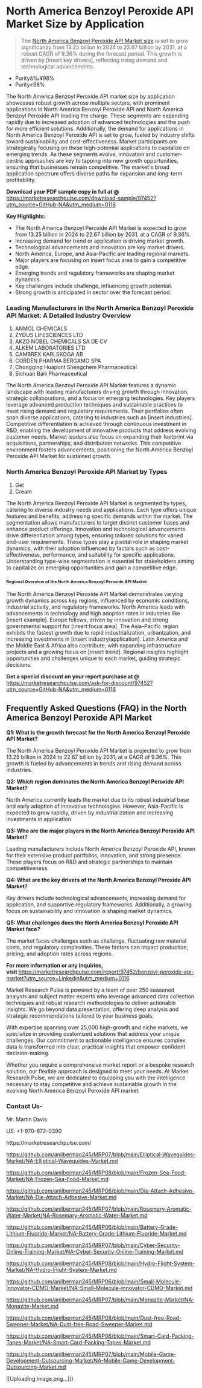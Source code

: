 <h1>North America Benzoyl Peroxide API Market&nbsp;Size by Application</h1><blockquote><p>The <a href="https://marketresearchpulse.com/download-sample/97452?utm_source=GitHub-NA&amp;utm_medium=0116">North America Benzoyl Peroxide API Market size</a> is set to grow significantly from 13.25 billion in 2024 to 22.67 billion by 2031, at a robust CAGR of 9.36% during the forecast period. This growth is driven by [insert key drivers], reflecting rising demand and technological advancements.</p></blockquote><ul><li>Purityâ‰¥98%<li> Purity<98%</li></ul><p>The North America Benzoyl Peroxide API market size by application showcases robust growth across multiple sectors, with prominent applications in North America Benzoyl Peroxide API and North America Benzoyl Peroxide API leading the charge. These segments are expanding rapidly due to increased adoption of advanced technologies and the push for more efficient solutions. Additionally, the demand for applications in North America Benzoyl Peroxide API is set to grow, fueled by industry shifts toward sustainability and cost-effectiveness. Market participants are strategically focusing on these high-potential applications to capitalize on emerging trends. As these segments evolve, innovation and customer-centric approaches are key to tapping into new growth opportunities, ensuring that businesses remain competitive. The market's broad application spectrum offers diverse paths for expansion and long-term profitability.</p><p><strong>Download your PDF sample copy in full at @ </strong><a href="https://marketresearchpulse.com/download-sample/97452?utm_source=GitHub-NA&amp;utm_medium=0116">https://marketresearchpulse.com/download-sample/97452?utm_source=GitHub-NA&amp;utm_medium=0116</a></p><p><strong>Key Highlights: </strong></p><ul><li>The North America Benzoyl Peroxide API Market is expected to grow from 13.25 billion in 2024 to 22.67 billion by 2031, at a CAGR of 9.36%.</li><li>Increasing demand for trend or application is driving market growth.</li><li>Technological advancements and innovation are key market drivers.</li><li>North America, Europe, and Asia-Pacific are leading regional markets.</li><li>Major players are focusing on insert focus area to gain a competitive edge.</li><li>Emerging trends and regulatory frameworks are shaping market dynamics.</li><li>Key challenges include challenge, influencing growth potential.</li><li>Strong growth is anticipated in sector over the forecast period.</li></ul><h3>Leading Manufacturers in the North America Benzoyl Peroxide API Market: A Detailed Industry Overview</h3><ol><li>ANMOL CHEMICALS</li><li>ZYDUS LIFESCIENCES LTD</li><li>AKZO NOBEL CHEMICALS SA DE CV</li><li>ALKEM LABORATORIES LTD</li><li>CAMBREX KARLSKOGA AB</li><li>CORDEN PHARMA BERGAMO SPA</li><li>Chongqing Huapont Shengchem Pharmaceutical</li><li>Sichuan Baili Pharmaceutical</li></ol><div class="flex max-w-full flex-col flex-grow"><div class="min-h-8 text-message flex w-full flex-col items-end gap-2 whitespace-normal break-words [.text-message+&amp;]:mt-5" dir="auto" data-message-author-role="assistant" data-message-id="fd8432e4-4910-450d-b182-61b7bfb0a01f" data-message-model-slug="gpt-4o"><div class="flex w-full flex-col gap-1 empty:hidden first:pt-[3px]"><div class="markdown prose w-full break-words dark:prose-invert light"><p>The North America Benzoyl Peroxide API Market features a dynamic landscape with leading manufacturers driving growth through innovation, strategic collaborations, and a focus on emerging technologies. Key players leverage advanced production techniques and sustainable practices to meet rising demand and regulatory requirements. Their portfolios often span diverse applications, catering to industries such as [insert industries]. Competitive differentiation is achieved through continuous investment in R&amp;D, enabling the development of innovative products that address evolving customer needs. Market leaders also focus on expanding their footprint via acquisitions, partnerships, and distribution networks. This competitive environment fosters advancements, positioning the North America Benzoyl Peroxide API Market for sustained growth.</p></div></div></div></div><h3>North America Benzoyl Peroxide API Market by Types</h3><ol><li>Gel<li> Cream</li></ol><div class="flex max-w-full flex-col flex-grow"><div class="min-h-8 text-message flex w-full flex-col items-end gap-2 whitespace-normal break-words [.text-message+&amp;]:mt-5" dir="auto" data-message-author-role="assistant" data-message-id="084470be-0bb7-4664-bddf-5156b4f41249" data-message-model-slug="gpt-4o-mini"><div class="flex w-full flex-col gap-1 empty:hidden first:pt-[3px]"><div class="markdown prose w-full break-words dark:prose-invert light"><p>The North America Benzoyl Peroxide API Market is segmented by types, catering to diverse industry needs and applications. Each type offers unique features and benefits, addressing specific demands within the market. The segmentation allows manufacturers to target distinct customer bases and enhance product offerings. Innovation and technological advancements drive differentiation among types, ensuring tailored solutions for varied end-user requirements. These types play a pivotal role in shaping market dynamics, with their adoption influenced by factors such as cost-effectiveness, performance, and suitability for specific applications. Understanding type-wise segmentation is essential for stakeholders aiming to capitalize on emerging opportunities and gain a competitive edge.</p></div></div></div></div><h3><span style="font-size: 11px;">Regional Overview of the North America Benzoyl Peroxide API Market</span></h3><div class="flex max-w-full flex-col flex-grow"><div class="min-h-8 text-message flex w-full flex-col items-end gap-2 whitespace-normal break-words [.text-message+&amp;]:mt-5" dir="auto" data-message-author-role="assistant" data-message-id="e9038762-ce64-4e30-91c9-9bd413514231" data-message-model-slug="gpt-4o-mini"><div class="flex w-full flex-col gap-1 empty:hidden first:pt-[3px]"><div class="markdown prose w-full break-words dark:prose-invert light"><p>The North America Benzoyl Peroxide API Market demonstrates varying growth dynamics across key regions, influenced by economic conditions, industrial activity, and regulatory frameworks. North America leads with advancements in technology and high adoption rates in industries like [insert example]. Europe follows, driven by innovation and strong governmental support for [insert focus area]. The Asia-Pacific region exhibits the fastest growth due to rapid industrialization, urbanization, and increasing investments in [insert industry/application]. Latin America and the Middle East &amp; Africa also contribute, with expanding infrastructure projects and a growing focus on [insert trend]. Regional insights highlight opportunities and challenges unique to each market, guiding strategic decisions.</p></div></div></div></div><p><strong>Get a special discount on your report purchase at @ </strong><a href="https://marketresearchpulse.com/ask-for-discount/97452?utm_source=GitHub-NA&amp;utm_medium=0116">https://marketresearchpulse.com/ask-for-discount/97452?utm_source=GitHub-NA&amp;utm_medium=0116</a></p><h2>Frequently Asked Questions (FAQ) in the North America Benzoyl Peroxide API Market</h2><p><strong>Q1: What is the growth forecast for the North America Benzoyl Peroxide API Market?</strong></p><p>The North America Benzoyl Peroxide API Market is projected to grow from 13.25 billion in 2024 to 22.67 billion by 2031, at a CAGR of 9.36%. This growth is fueled by advancements in trends and rising demand across industries.</p><p><strong>Q2: Which region dominates the North America Benzoyl Peroxide API Market?</strong></p><p>North America currently leads the market due to its robust industrial base and early adoption of innovative technologies. However, Asia-Pacific is expected to grow rapidly, driven by industrialization and increasing investments in application.</p><p><strong>Q3: Who are the major players in the North America Benzoyl Peroxide API Market?</strong></p><p>Leading manufacturers include North America Benzoyl Peroxide API, known for their extensive product portfolios, innovation, and strong presence. These players focus on R&amp;D and strategic partnerships to maintain competitiveness.</p><p><strong>Q4: What are the key drivers of the North America Benzoyl Peroxide API Market?</strong></p><p>Key drivers include technological advancements, increasing demand for application, and supportive regulatory frameworks. Additionally, a growing focus on sustainability and innovation is shaping market dynamics.</p><p><strong>Q5: What challenges does the North America Benzoyl Peroxide API Market face?</strong></p><p>The market faces challenges such as challenge, fluctuating raw material costs, and regulatory complexities. These factors can impact production, pricing, and adoption rates across regions.</p><p><strong>For more information or any inquiries, visit&nbsp;</strong><a href="https://marketresearchpulse.com/report/97452/benzoyl-peroxide-api-market?utm_source=Linkedin&utm_medium=0116">https://marketresearchpulse.com/report/97452/benzoyl-peroxide-api-market?utm_source=Linkedin&utm_medium=0116</a></p><p>Market Research Pulse is powered by a team of over 250 seasoned analysts and subject matter experts who leverage advanced data collection techniques and robust research methodologies to deliver actionable insights. We go beyond data presentation, offering deep analysis and strategic recommendations tailored to your business goals.</p><p>With expertise spanning over 25,000 high-growth and niche markets, we specialize in providing customized solutions that address your unique challenges. Our commitment to actionable intelligence ensures complex data is transformed into clear, practical insights that empower confident decision-making.</p><p>Whether you require a comprehensive market report or a bespoke research solution, our flexible approach is designed to meet your needs. At Market Research Pulse, we are dedicated to equipping you with the intelligence necessary to stay competitive and achieve sustainable growth in the evolving North America Benzoyl Peroxide API market.</p><h3><strong>Contact Us-</strong></h3><p>Mr. Martin Davis</p><p>US: +1-970-672-0390</p><p>https://marketresearchpulse.com/</p><p><a href="https://github.com/anilberman245/MRP07/blob/main/Elliptical-Waveguides-Market/NA-Elliptical-Waveguides-Market.md">https://github.com/anilberman245/MRP07/blob/main/Elliptical-Waveguides-Market/NA-Elliptical-Waveguides-Market.md</a></p><p><a href="https://github.com/anilberman245/MRP08/blob/main/Frozen-Sea-Food-Market/NA-Frozen-Sea-Food-Market.md">https://github.com/anilberman245/MRP08/blob/main/Frozen-Sea-Food-Market/NA-Frozen-Sea-Food-Market.md</a></p><p><a href="https://github.com/anilberman245/MRP06/blob/main/Die-Attach-Adhesive-Market/NA-Die-Attach-Adhesive-Market.md">https://github.com/anilberman245/MRP06/blob/main/Die-Attach-Adhesive-Market/NA-Die-Attach-Adhesive-Market.md</a></p><p><a href="https://github.com/anilberman245/MRP07/blob/main/Rosemary-Aromatic-Water-Market/NA-Rosemary-Aromatic-Water-Market.md">https://github.com/anilberman245/MRP07/blob/main/Rosemary-Aromatic-Water-Market/NA-Rosemary-Aromatic-Water-Market.md</a></p><p><a href="https://github.com/anilberman245/MRP06/blob/main/Battery-Grade-Lithium-Fluoride-Market/NA-Battery-Grade-Lithium-Fluoride-Market.md">https://github.com/anilberman245/MRP06/blob/main/Battery-Grade-Lithium-Fluoride-Market/NA-Battery-Grade-Lithium-Fluoride-Market.md</a></p><p><a href="https://github.com/anilberman245/MRP07/blob/main/Cyber-Security-Online-Training-Market/NA-Cyber-Security-Online-Training-Market.md">https://github.com/anilberman245/MRP07/blob/main/Cyber-Security-Online-Training-Market/NA-Cyber-Security-Online-Training-Market.md</a></p><p><a href="https://github.com/anilberman245/MRP08/blob/main/Hydro-Flight-System-Market/NA-Hydro-Flight-System-Market.md">https://github.com/anilberman245/MRP08/blob/main/Hydro-Flight-System-Market/NA-Hydro-Flight-System-Market.md</a></p><p><a href="https://github.com/anilberman245/MRP06/blob/main/Small-Molecule-Innovator-CDMO-Market/NA-Small-Molecule-Innovator-CDMO-Market.md">https://github.com/anilberman245/MRP06/blob/main/Small-Molecule-Innovator-CDMO-Market/NA-Small-Molecule-Innovator-CDMO-Market.md</a></p><p><a href="https://github.com/anilberman245/MRP07/blob/main/Monazite-Market/NA-Monazite-Market.md">https://github.com/anilberman245/MRP07/blob/main/Monazite-Market/NA-Monazite-Market.md</a></p><p><a href="https://github.com/anilberman245/MRP08/blob/main/Dust-free-Road-Sweeper-Market/NA-Dust-free-Road-Sweeper-Market.md">https://github.com/anilberman245/MRP08/blob/main/Dust-free-Road-Sweeper-Market/NA-Dust-free-Road-Sweeper-Market.md</a></p><p><a href="https://github.com/anilberman245/MRP06/blob/main/Smart-Card-Packing-Tapes-Market/NA-Smart-Card-Packing-Tapes-Market.md">https://github.com/anilberman245/MRP06/blob/main/Smart-Card-Packing-Tapes-Market/NA-Smart-Card-Packing-Tapes-Market.md</a></p><p><a href="https://github.com/anilberman245/MRP07/blob/main/Mobile-Game-Development-Outsourcing-Market/NA-Mobile-Game-Development-Outsourcing-Market.md">https://github.com/anilberman245/MRP07/blob/main/Mobile-Game-Development-Outsourcing-Market/NA-Mobile-Game-Development-Outsourcing-Market.md</a></p>
![Uploading image.png…]()
